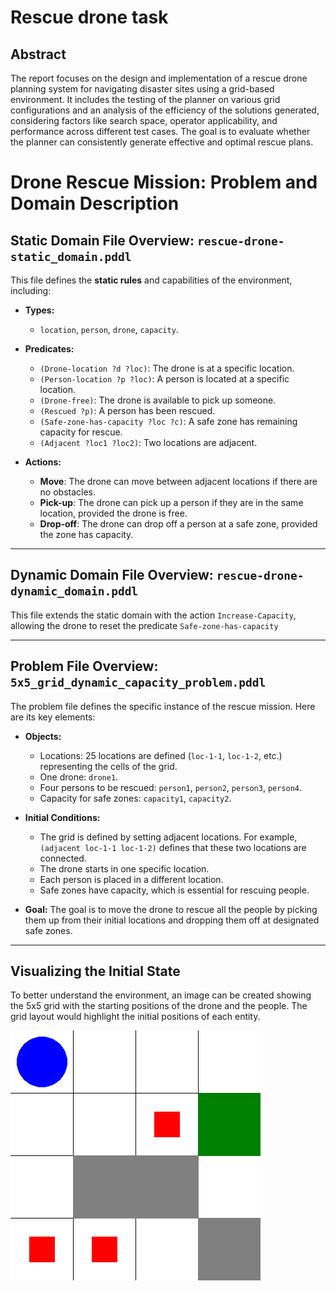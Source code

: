 # Rescue drone task #
## Abstract ##
The report focuses on the design and implementation of a rescue drone planning system for navigating disaster sites using a grid-based environment. It includes the testing of the planner on various grid configurations and an analysis of the efficiency of the solutions generated, considering factors like search space, operator applicability, and performance across different test cases. The goal is to evaluate whether the planner can consistently generate effective and optimal rescue plans.

# Drone Rescue Mission: Problem and Domain Description

## Static Domain File Overview: `rescue-drone-static_domain.pddl`

This file defines the **static rules** and capabilities of the environment, including:

- **Types:**
  - `location`, `person`, `drone`, `capacity`.

- **Predicates:**
  - `(Drone-location ?d ?loc)`: The drone is at a specific location.
  - `(Person-location ?p ?loc)`: A person is located at a specific location.
  - `(Drone-free)`: The drone is available to pick up someone.
  - `(Rescued ?p)`: A person has been rescued.
  - `(Safe-zone-has-capacity ?loc ?c)`: A safe zone has remaining capacity for rescue.
  - `(Adjacent ?loc1 ?loc2)`: Two locations are adjacent.

- **Actions:**
  - **Move**: The drone can move between adjacent locations if there are no obstacles.
  - **Pick-up**: The drone can pick up a person if they are in the same location, provided the drone is free.
  - **Drop-off**: The drone can drop off a person at a safe zone, provided the zone has capacity.

---

## Dynamic Domain File Overview: `rescue-drone-dynamic_domain.pddl`

This file extends the static domain with the action `Increase-Capacity`, allowing the drone to reset the predicate `Safe-zone-has-capacity`

---

## Problem File Overview: `5x5_grid_dynamic_capacity_problem.pddl`

The problem file defines the specific instance of the rescue mission. Here are its key elements:

- **Objects:**
  - Locations: 25 locations are defined (`loc-1-1`, `loc-1-2`, etc.) representing the cells of the grid.
  - One drone: `drone1`.
  - Four persons to be rescued: `person1`, `person2`, `person3`, `person4`.
  - Capacity for safe zones: `capacity1`, `capacity2`.

- **Initial Conditions:**
  - The grid is defined by setting adjacent locations. For example, `(adjacent loc-1-1 loc-1-2)` defines that these two locations are connected.
  - The drone starts in one specific location.
  - Each person is placed in a different location.
  - Safe zones have capacity, which is essential for rescuing people.

- **Goal:**
  The goal is to move the drone to rescue all the people by picking them up from their initial locations and dropping them off at designated safe zones.

---

## Visualizing the Initial State

To better understand the environment, an image can be created showing the 5x5 grid with the starting positions of the drone and the people. The grid layout would highlight the initial positions of each entity.

![Initial State of Drone Rescue Mission](lab2/4x4_grid_solvable_problem_state.png)

